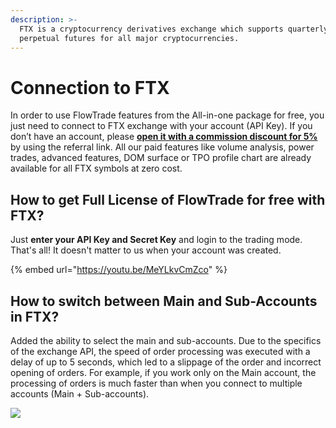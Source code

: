 ```yaml
---
description: >-
  FTX is a cryptocurrency derivatives exchange which supports quarterly and
  perpetual futures for all major cryptocurrencies.
---
```


# Connection to FTX

In order to use FlowTrade features from the All-in-one package for free, you just need to connect to FTX exchange with your account \(API Key\). If you don’t have an account, please [**open it with a commission discount for 5%**](https://ftx.com/#a=FlowTrade) by using the referral link. All our paid features like volume analysis, power trades, advanced features, DOM surface or TPO profile chart are already available for all FTX symbols at zero cost.

## How to get Full License of FlowTrade for free with FTX?

Just **enter your API Key and Secret Key** and login to the trading mode. That's all! It doesn't matter to us when your account was created.

{% embed url="https://youtu.be/MeYLkvCmZco" %}

## **How to switch between Main and Sub-Accounts in FTX?**

Added the ability to select the main and sub-accounts. Due to the specifics of the exchange API, the speed of order processing was executed with a delay of up to 5 seconds, which led to a slippage of the order and incorrect opening of orders. For example, if you work only on the Main account, the processing of orders is much faster than when you connect to multiple accounts \(Main + Sub-accounts\).

![](../.gitbook/assets/ftx-accounts.gif)

